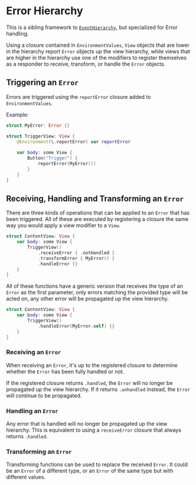 # Error Hierarchy

This is a sibling framework to [`EventHierarchy`](https://github.com/EmilioPelaez/EventHierarchy), but specialized for Error handling.

Using a closure contained in `EnvironmentValues`, `View` objects that are lower in the hierarchy report `Error` objects up the view hierarchy, while views that are higher in the hierarchy use one of the modifiers to register themselves as a responder to receive, transform, or handle the `Error` objects.

## Triggering an `Error`

Errors are triggered using the `reportError` closure added to `EnvironmentValues`.

Example:

```swift
struct MyError: Error {}

struct TriggerView: View {
	@Environment(\.reportError) var reportError
	
	var body: some View {
		Button("Trigger") {
			reportError(MyError())
		}
	}
}
```

## Receiving, Handling and Transforming an `Error`

There are three kinds of operations that can be applied to an `Error` that has been triggered. All of these are executed by registering a closure the same way you would apply a view modifier to a `View`.

```swift
struct ContentView: View {
	var body: some View {
		TriggerView()
			.receiveError { .notHandled }
			.transformError { MyError() }
			.handleError {}
	}
}
```

All of these functions have a generic version that receives the type of an `Error` as the first parameter, only errors matching the provided type will be acted on, any other error will be propagated up the view hierarchy.

```swift
struct ContentView: View {
	var body: some View {
		TriggerView()
			.handleError(MyError.self) {}
	}
}
```

### Receiving an `Error`

When receiving an `Error`, it's up to the registered closure to determine whether the `Error` has been fully handled or not.

If the registered closure returns `.handled`, the `Error` will no longer be propagated up the view hierarchy.
If it returns `.unhandled` instead, the `Error` will continue to be propagated.

### Handling an `Error`

Any error that is handled will no longer be propagated up the view hierarchy. This is equivalent to using a `receiveError` closure that always returns `.handled`.

### Transforming an `Error`

Transforming functions can be used to replace the received `Error`. It could be an `Error` of a different type, or an `Error` of the same type but with different values.
